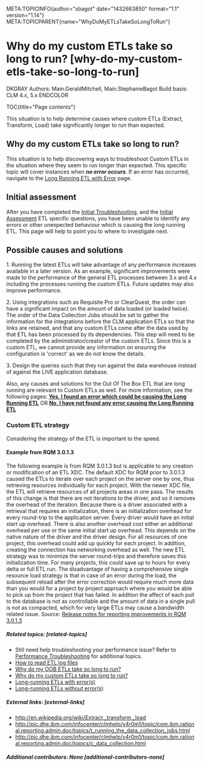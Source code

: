 META:TOPICINFO{author="sbagot" date="1432663850" format="1.1"
version="1.14"} META:TOPICPARENT{name="WhyDoMyETLsTakeSoLongToRun"}

# Why do my custom ETLs take so long to run? [why-do-my-custom-etls-take-so-long-to-run]

DKGRAY Authors: Main.GeraldMitchell, Main.StephanieBagot Build basis:
CLM 4.x, 5.x ENDCOLOR

TOC{title="Page contents"}

This situation is to help determine causes where custom ETLs (Extract,
Transform, Load) take significantly longer to run than expected.

## Why do my custom ETLs take so long to run?

This situation is to help discovering ways to troubleshoot Custom ETLs
in the situation where they seem to run longer than expected. This
specific topic will cover instances when ***no error occurs***. If an
error has occurred, navigate to the [Long Running ETL with
Error](https://jazz.net/wiki/bin/view/Deployment/LongRunningETLError)
page.

## Initial assessment

After you have completed the [Initial
Troubleshooting](https://jazz.net/wiki/bin/view/Deployment/InitialTroubleshootingInvestigation),
and the [Initial
Assessment](https://jazz.net/wiki/bin/view/Deployment/WhyDoMyETLsTakeSoLongToRun)
ETL specific questions, you have been unable to identify any errors or
other unexpected behaviour which is causing the long running ETL. This
page will help to point you to where to investigate next.

## Possible causes and solutions

1\. Running the latest ETLs will take advantage of any performance
increases available in a later version. As an example, significant
improvements were made to the performance of the general ETL processes
between 3.x and 4.x including the processes running the custom ETLs.
Future updates may also improve performance.

2\. Using integrations such as Requisite Pro or ClearQuest, the order
can have a significant impact on the amount of data loaded (or loaded
twice). The order of the Data Collection Jobs should be set to gather
the information for the integrations before the CLM application ETLs so
that the links are retained, and that any custom ETLs come after the
data used by that ETL has been processed by its dependencies. This step
will need to be completed by the administrator/creator of the custom
ETLs. Since this is a custom ETL, we cannot provide any information on
ensuring the configuration is 'correct' as we do not know the details.

3\. Design the queries such that they run against the data warehouse
instead of against the LIVE application database.

Also, any causes and solutions for the Out Of The Box ETL that are long
running are relevant to Custom ETLs as well. For more information, see
the following pages: **[Yes, I found an error which could be causing the
Long Running
ETL](https://jazz.net/wiki/bin/view/Deployment/LongRunningETLError)** OR
**[No, I have not found any error causing the Long Running
ETL](https://jazz.net/wiki/bin/view/Deployment/LongRunningETLNoError)**

### Custom ETL strategy

Considering the strategy of the ETL is important to the speed.

#### Example from RQM 3.0.1.3

The following example is from RQM 3.0.1.3 but is applicable to any
creation or modification of an ETL XDC. The default XDC for RQM prior to
3.0.1.3 caused the ETLs to iterate over each project on the server one
by one, thus retrieving resources individually for each project. With
the newer XDC file, the ETL will retrieve resources of all projects
areas in one pass. The results of this change is that there are not
iterations to the driver, and so it removes the overhead of the
iteration. Because there is a driver associated with a retrieval that
requires an initialization, there is an initialization overhead for
every round-trip to the application server. Every driver would have an
initial start up overhead. There is also another overhead cost either an
additional overhead per use or the same initial start up overhead. This
depends on the native nature of the driver and the driver design. For
all resources of one project, this overhead could add up quickly for
each project. In addition, creating the connection has networking
overhead as well. The new ETL strategy was to minimize the server
round-trips and therefore saves this initialization time. For many
projects, this could save up to hours for every delta or full ETL run.
The disadvantage of having a comprehensive single resource load strategy
is that in case of an error during the load, the subsequent reload after
the error correction would require much more data than you would for a
project by project approach where you would be able to pick up from the
project that has failed. In addition the affect of each pull to the
database is not as controllable and the amount of data in a single pull
is not as compacted, which for very large ETLs may cause a bandwidth
related issue. Source: [Release notes for reporting improvements in RQM
3.0.1.3](https://jazz.net/downloads/rational-quality-manager/releases/3.0.1.3?p=news#reporting)

##### Related topics: [related-topics]

-   Still need help troubleshooting your performance issue? Refer to
    [Performance Troubleshooting](PerformanceTroubleshooting) for
    additional topics.
-   [How to read ETL log files](HowToReadETLLogFile)
-   [Why do my OOB ETLs take so long to
    run?](WhyDoMyOutOfTheBoxETLsTakeSoLongToRUN)
-   [Why do my custom ETLs take so long to
    run?](WhyDoMyCustomETLsTakeSoLongToRun)
-   [Long-running ETLs with error(s)](LongRunningETLError)
-   [Long-running ETLs without error(s)](LongRunningETLNoError)

##### External links: [external-links]

-   <http://en.wikipedia.org/wiki/Extract,_transform,_load>
-   <http://pic.dhe.ibm.com/infocenter/clmhelp/v4r0m1/topic/com.ibm.rational.reporting.admin.doc/topics/t_running_the_data_collection_jobs.html>
-   <http://pic.dhe.ibm.com/infocenter/clmhelp/v4r0m1/topic/com.ibm.rational.reporting.admin.doc/topics/c_data_collection.html>

##### Additional contributors: None [additional-contributors-none]
